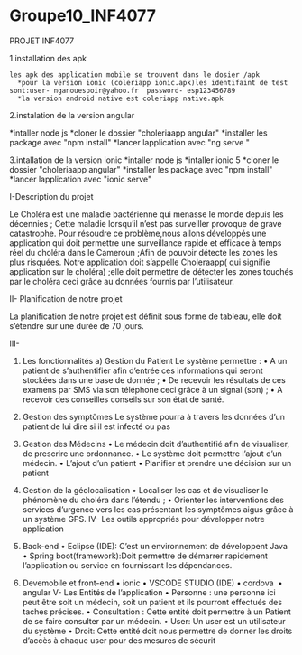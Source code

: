 # Groupe10_INF4077

PROJET INF4077

1.installation des apk
    
    les apk des application mobile se trouvent dans le dosier /apk 
      *pour la version ionic (coleriapp ionic.apk)les identifaint de test sont:user- nganouespoir@yahoo.fr  password- esp123456789
      *la version android native est coleriapp native.apk


2.instalation de la version angular

*intaller  node js
*cloner le dossier "choleriaapp angular"
*installer les package avec "npm install"
*lancer lapplication avec "ng serve "

3.intallation de la version ionic 
*intaller  node js
*intaller  ionic 5
*cloner le dossier "choleriaapp angular"
*installer les package avec "npm install"
*lancer lapplication avec "ionic serve"


I-Description du projet

Le Choléra est une maladie bactérienne  qui menasse le monde depuis les décennies ; Cette maladie lorsqu’il n’est pas surveiller provoque de grave catastrophe. Pour résoudre ce problème,nous allons développés une application qui doit permettre une surveillance rapide et efficace à temps réel du choléra dans le Cameroun ;Afin de pouvoir détecte les zones les plus risquées. Notre application doit s’appelle Choleraapp( qui signifie application sur le choléra) ;elle doit permettre de détecter les zones touchés par le choléra ceci grâce au données fournis par l’utilisateur.

II- Planification de notre projet


La planification de notre projet est définit sous forme de tableau, elle doit s’étendre sur une durée de 70 jours.

III-
   1) Les fonctionnalités
       a) Gestion du Patient 
           Le système permettre :
    •  A un patient de s’authentifier afin d’entrée ces informations qui seront stockées dans une base de donnée ;
    • De recevoir les résultats de ces examens par SMS via son téléphone ceci grâce à un signal (son) ;
    •  A recevoir des conseilles conseils sur son état de santé.
2) Gestion des symptômes
 Le système pourra à travers les données d’un patient de lui dire si il est infecté ou pas

3) Gestion des Médecins
    • Le médecin doit d’authentifié afin de visualiser, de prescrire une ordonnance.
    • Le système doit permettre l’ajout d’un médecin.
    • L’ajout d’un patient
    • Planifier et prendre une décision sur un patient
4) Gestion de la géolocalisation
    • Localiser les cas et de visualiser le phénomène du choléra dans l’étendu ;
    • Orienter les interventions des services d’urgence vers les cas présentant les symptômes aigus grâce à un système GPS.
IV- Les outils appropriés pour développer notre application
1) Back-end
    •  Eclipse (IDE): C’est un environnement de développent Java
    •  Spring boot(framework):Doit permettre de démarrer rapidement l’application ou service en fournissant les dépendances.

2) Devemobile et front-end
    • ionic
    • VSCODE STUDIO (IDE)
    • cordova 
    • angular
V- Les Entités de l’application
    • Personne : une personne ici peut être soit un médecin, soit un patient et ils pourront effectués des taches précises.
    • Consultation : Cette entité doit permettre à un Patient de se faire consulter par un médecin.
    • User: Un user est un utilisateur du système
    • Droit: Cette entité doit nous permettre de donner les droits d’accès à chaque user pour des mesures de sécurit
    
    
    
    
    
    
